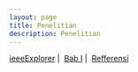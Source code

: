 ```yaml
---
layout: page
title: Penelitian
description: Penelitian 
---
```


<!--
{% include ie-url.html %}
-->
<script>
	function msg(){
		alert("tessssssssssss bab 1");
	}
	function show_a(a,b,c,d,e) {
		document.getElementById(a).style.display = 'block';
		document.getElementById(b).style.display = 'none';
		document.getElementById(c).style.display = 'none';
		document.getElementById(d).style.display = 'none';
		document.getElementById(e).style.display = 'none';
	}
	function show(a,b,c,g) {
		document.getElementById(a).style.display = 'block';
		document.getElementById(b).style.display = 'none';
		document.getElementById(c).style.display = 'none';
		document.getElementById(g).style.display = 'block';
	}
</script>
<a href="#i3e"  onclick="show('i3e','bab1','reff','')">ieeeExplorer</a>&nbsp;|&nbsp;
<a href="#bab1"  onclick="show('bab1','i3e','reff','gtop')">Bab I</a>&nbsp;|&nbsp;
<a href="#reff"  onclick="show('reff','i3e','bab1','gtop')">Refferensi</a>
<div id="i3e" style="display:none" border="0">
	<h4> IEEE Explorer </h4>

	{% include ie-url.html %}

</div>
<div id="bab1" style="display:none" border="0">
	<h4> BAB I </h4>

	{%include penelitian/bab1.html%}

</div>
<div id="reff" style="display:none" border="0">
	<h4> Referensi </h4>

	{%include penelitian/reff.html%}

</div>
<div id="gtop" style="display:none" border="0">
<a href="#bab1" >go-to-top</a>
</div>

